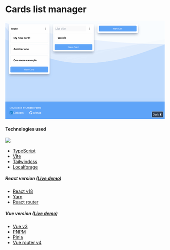 # Cards list manager

<img src="/assets/screenshot.gif" />

#### Technologies used
[![](https://skillicons.dev/icons?i=ts,tailwind,react,vue,pinia,yarn,pnpm,vite)](https://skillicons.dev)

- [TypeScript](https://www.typescriptlang.org)
- [Vite](https://vitejs.dev/)
- [Tailwindcss](https://tailwindcss.com)
- [Localforage](https://localforage.github.io/localForage)

##### React version ([Live demo](https://card-system-react.andreferro.dev/))
- [React v18](https://react.dev)
- [Yarn](https://yarnpkg.com)
- [React router](https://reactrouter.com)

##### Vue version ([Live demo](https://card-system-vue.andreferro.dev/))
- [Vue v3](https://vuejs.org)
- [PNPM](https://pnpm.io)
- [Pinia](https://pinia.vuejs.org)
- [Vue router v4](https://router.vuejs.org)
